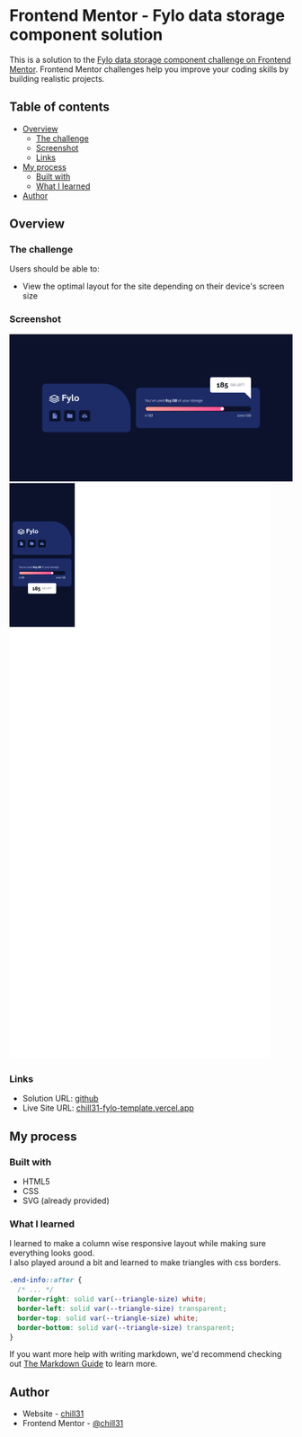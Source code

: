 # Frontend Mentor - Fylo data storage component solution

This is a solution to the [Fylo data storage component challenge on Frontend Mentor](https://www.frontendmentor.io/challenges/fylo-data-storage-component-1dZPRbV5n). Frontend Mentor challenges help you improve your coding skills by building realistic projects.

## Table of contents

- [Overview](#overview)
  - [The challenge](#the-challenge)
  - [Screenshot](#screenshot)
  - [Links](#links)
- [My process](#my-process)
  - [Built with](#built-with)
  - [What I learned](#what-i-learned)
- [Author](#author)

## Overview

### The challenge

Users should be able to:

- View the optimal layout for the site depending on their device's screen size

### Screenshot

![Desktop View](/images/result/desktop-view.png)
![Mobile View](/images/result/mobile-view.png)

### Links

- Solution URL: [github](https://your-live-site-url.com)
- Live Site URL: [chill31-fylo-template.vercel.app](https://chill31-fylo-template.vercel.app)

## My process

### Built with

- HTML5
- CSS
- SVG (already provided)

### What I learned

I learned to make a column wise responsive layout while making sure everything looks good.
<br>
I also played around a bit and learned to make triangles with css borders.

```css
.end-info::after {
  /* ... */
  border-right: solid var(--triangle-size) white;
  border-left: solid var(--triangle-size) transparent;
  border-top: solid var(--triangle-size) white;
  border-bottom: solid var(--triangle-size) transparent;
}
```

If you want more help with writing markdown, we'd recommend checking out [The Markdown Guide](https://www.markdownguide.org/) to learn more.


## Author

- Website - [chill31](https://chill31.vercel.app)
- Frontend Mentor - [@chill31](https://www.frontendmentor.io/profile/chill31)
